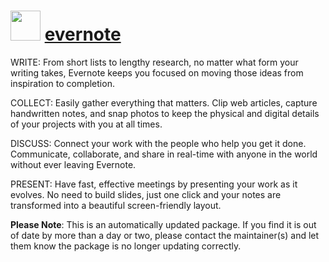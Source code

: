 # <img src="https://cdn.jsdelivr.net/gh/mkevenaar/chocolatey-packages@27fed6f8dd2798ffab4521d990b1b8d893e65a62/icons/evernote.png" width="48" height="48"/> [evernote](https://community.chocolatey.org/packages/evernote)

WRITE: From short lists to lengthy research, no matter what form your writing takes, Evernote keeps you focused on moving those ideas from inspiration to completion.

COLLECT: Easily gather everything that matters. Clip web articles, capture handwritten notes, and snap photos to keep the physical and digital details of your projects with you at all times.

DISCUSS: Connect your work with the people who help you get it done. Communicate, collaborate, and share in real-time with anyone in the world without ever leaving Evernote.

PRESENT: Have fast, effective meetings by presenting your work as it evolves. No need to build slides, just one click and your notes are transformed into a beautiful screen-friendly layout.

**Please Note**: This is an automatically updated package. If you find it is
out of date by more than a day or two, please contact the maintainer(s) and
let them know the package is no longer updating correctly.
